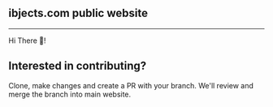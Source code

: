 ## ibjects.com public website
---

Hi There 👋!

Interested in contributing?
---

Clone, make changes and create a PR with your branch. We'll review and merge the branch into main website.
